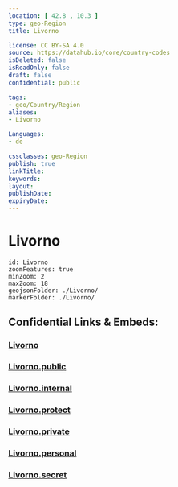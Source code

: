 ```yaml
---
location: [ 42.8 , 10.3 ] 
type: geo-Region
title: Livorno

license: CC BY-SA 4.0
source: https://datahub.io/core/country-codes
isDeleted: false
isReadOnly: false
draft: false
confidential: public

tags:
- geo/Country/Region
aliases:
- Livorno

Languages:
- de

cssclasses: geo-Region
publish: true
linkTitle: 
keywords: 
layout: 
publishDate: 
expiryDate: 
---
```


# Livorno

```leaflet
id: Livorno
zoomFeatures: true 
minZoom: 2 
maxZoom: 18
geojsonFolder: ./Livorno/
markerFolder: ./Livorno/
```


## Confidential Links & Embeds: 

### [Livorno](/_Standards/Earth/Continent/Europe/Europe~South/Italy/regions~Italy/Tuscany/Livorno.md) 

### [Livorno.public](/_public/Earth/Continent/Europe/Europe~South/Italy/regions~Italy/Tuscany/Livorno.public.md) 

### [Livorno.internal](/_internal/Earth/Continent/Europe/Europe~South/Italy/regions~Italy/Tuscany/Livorno.internal.md) 

### [Livorno.protect](/_protect/Earth/Continent/Europe/Europe~South/Italy/regions~Italy/Tuscany/Livorno.protect.md) 

### [Livorno.private](/_private/Earth/Continent/Europe/Europe~South/Italy/regions~Italy/Tuscany/Livorno.private.md) 

### [Livorno.personal](/_personal/Earth/Continent/Europe/Europe~South/Italy/regions~Italy/Tuscany/Livorno.personal.md) 

### [Livorno.secret](/_secret/Earth/Continent/Europe/Europe~South/Italy/regions~Italy/Tuscany/Livorno.secret.md)


